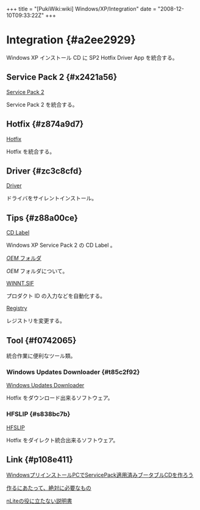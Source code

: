 +++
title = "[PukiWiki:wiki] Windows/XP/Integration"
date = "2008-12-10T09:33:22Z"
+++

# Integration  {#a2ee2929}
Windows XP インストール CD に SP2 Hotfix Driver App を統合する。


## Service Pack 2  {#x2421a56}
[Service Pack 2](/archive/wiki/Windows/XP/Integration/Service_Pack_2/ "Service Pack 2")

Service Pack 2 を統合する。

## Hotfix  {#z874a9d7}
[Hotfix](/archive/wiki/Windows/XP/Integration/Hotfix/ "Hotfix")

Hotfix を統合する。

## Driver  {#zc3c8cfd}
[Driver](/archive/wiki/Windows/XP/Integration/Driver/ "Driver")

ドライバをサイレントインストール。

## Tips  {#z88a00ce}
[CD Label](/archive/wiki/Windows/XP/Integration/CD_Label/ "CD Label")

Windows XP Service Pack 2 の CD Label 。

[$OEM$ フォルダ](/archive/wiki/Windows/XP/Integration/$OEM$/ "$OEM$ フォルダ")

$OEM$ フォルダについて。

[WINNT.SIF](/archive/wiki/Windows/XP/Integration/WINNT.SIF/ "WINNT.SIF")

プロダクト ID の入力などを自動化する。

[Registry](/archive/wiki/Windows/XP/Integration/Registry/ "Registry")

レジストリを変更する。

## Tool  {#f0742065}
統合作業に便利なツール類。

### Windows Updates Downloader  {#t85c2f92}
[Windows Updates Downloader](/archive/wiki/Windows/XP/Integration/Windows_Updates_Downloader/ "Windows Updates Downloader")

Hotfix をダウンロード出来るソフトウェア。

### HFSLIP  {#s838bc7b}
[HFSLIP](/archive/wiki/Windows/XP/Integration/HFSLIP/ "HFSLIP")

Hotfix をダイレクト統合出来るソフトウェア。

## Link  {#p108e411}
[WindowsプリインストールPCでServicePack適用済みブータブルCDを作ろう](http://www.geocities.co.jp/SiliconValley-Cupertino/3686/instcd.html "WindowsプリインストールPCでServicePack適用済みブータブルCDを作ろう")

[作るにあたって、絶対に必要なもの ](http://74part4.nobody.jp/pe/kankyo.htm "作るにあたって、絶対に必要なもの ")

[nLiteの役に立たない説明書](http://vols.nobody.jp/ "nLiteの役に立たない説明書")
